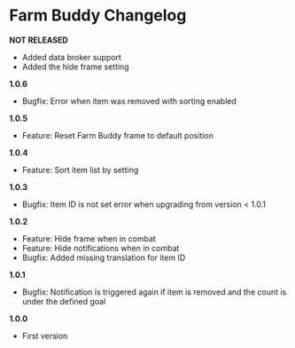 # Farm Buddy Changelog

**NOT RELEASED**
* Added data broker support
* Added the hide frame setting

**1.0.6**
* Bugfix: Error when item was removed with sorting enabled

**1.0.5**
* Feature: Reset Farm Buddy frame to default position

**1.0.4**
* Feature: Sort item list by setting

**1.0.3**
* Bugfix: Item ID is not set error when upgrading from version < 1.0.1

**1.0.2**
* Feature: Hide frame when in combat
* Feature: Hide notifications when in combat
* Bugfix: Added missing translation for item ID

**1.0.1**
* Bugfix: Notification is triggered again if item is removed and the count is under the defined goal

**1.0.0**
* First version
